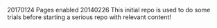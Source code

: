 20170124  Pages enabled
20140226	This initial repo is used to do some trials before starting a serious repo with relevant content!
